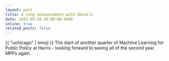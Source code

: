 ```yaml
---
layout: post
title: A long announcement with details
date: 2025-09-29 10:00:00-0400
inline: true
related_posts: false
---
```


{{ "uchicago" | emoji }} The start of another quarter of Machine Learning for Public Policy at Harris - looking forward to seeing all of the second year MPPs again.
